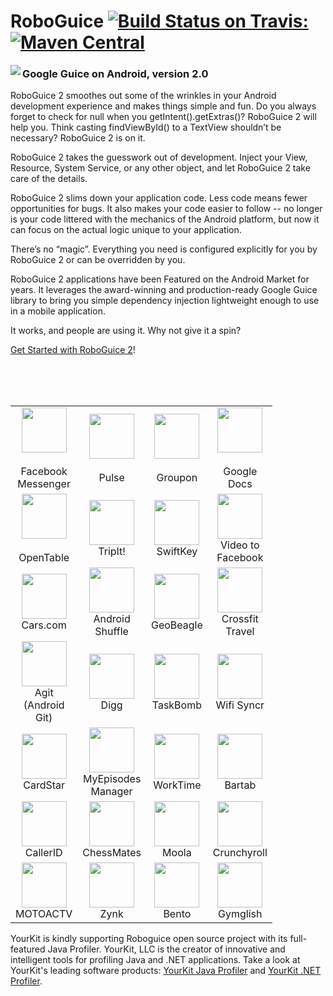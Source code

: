 RoboGuice [![Build Status on Travis:](https://travis-ci.org/roboguice/roboguice.png)](https://travis-ci.org/roboguice/roboguice) [![Maven Central](https://maven-badges.herokuapp.com/maven-central/org.roboguice/roboguice/badge.svg)](https://maven-badges.herokuapp.com/maven-central/org.roboguice/roboguice)
========= 

<img src="http://f.cl.ly/items/1G3K1n2L3g452n3i1M2q/roboguice-200px.png" align="left" />

### Google Guice on Android, version 2.0 

RoboGuice 2 smoothes out some of the wrinkles in your Android development experience and makes things simple and fun. Do you always forget to check for null when you getIntent().getExtras()? RoboGuice 2 will help you. Think casting findViewById() to a TextView shouldn’t be necessary? RoboGuice 2 is on it.

RoboGuice 2 takes the guesswork out of development. Inject your View, Resource, System Service, or any other object, and let RoboGuice 2 take care of the details.

RoboGuice 2 slims down your application code. Less code means fewer opportunities for bugs. It also makes your code easier to follow -- no longer is your code littered with the mechanics of the Android platform, but now it can focus on the actual logic unique to your application.

There’s no “magic”. Everything you need is configured explicitly for you by RoboGuice 2 or can be overridden by you.

RoboGuice 2 applications have been Featured on the Android Market for years. It leverages the award-winning and production-ready Google Guice library to bring you simple dependency injection lightweight enough to use in a mobile application.

It works, and people are using it. Why not give it a spin?

[Get Started with RoboGuice 2](https://github.com/roboguice/roboguice/wiki)!

<br/>
<br/>
<br/>


<table>
    <tr>
        <td width="72" align="center">
            <a title="Facebook Messenger" href="http://market.android.com/details?id=com.facebook.orca" rel="nofollow"><img src="http://donnfelker.github.com/roboguice/images/app-icons/fb-messenger.png" width="72" height="72"></a><br>
            <br>
            Facebook Messenger
        </td>
        <td width="72" align="center">
            <a title="Pulse" href="https://market.android.com/details?id=com.alphonso.pulse" rel="nofollow"><img src="http://donnfelker.github.com/roboguice/images/app-icons/pulse.png" width="72" height="72"><br>
            <br></a>Pulse
        </td>
        <td width="72" align="center">
            <a title="Groupon" href="http://market.android.com/details?id=com.groupon" rel="nofollow"><img src="http://donnfelker.github.com/roboguice/images/app-icons/groupon.png" width="72" height="72"></a><br>
            <br>
            Groupon
        </td>
        <td width="72" align="center">
            <a title="Google Docs" href="https://market.android.com/details?id=com.google.android.apps.docs" rel="nofollow"><img src="http://donnfelker.github.com/roboguice/images/app-icons/google-docs.png" width="72" height="72"></a><br>
            <br>
            Google Docs
        </td>
    </tr>
    <tr>
        <td width="72" align="center">
            <a title="OpenTable" href="http://market.android.com/details?id=com.opentable" rel="nofollow"><img src="http://donnfelker.github.com/roboguice/images/app-icons/opentable.png" width="72" height="72"></a><br>
            <br>
            OpenTable
        </td>
        <td width="72" align="center">
            <a title="TripIt!" href="http://market.android.com/details?id=com.tripit" rel="nofollow"><img src="http://donnfelker.github.com/roboguice/images/app-icons/tripit.png" width="72" height="72"></a>TripIt!
        </td>
        <td width="72" align="center">
            <a title="SwiftKey" href="http://market.android.com/details?id=com.touchtype.swiftkey" rel="nofollow"><img src="http://donnfelker.github.com/roboguice/images/app-icons/swiftkey.png" width="72" height="72"></a>SwiftKey
        </td>
        <td width="72" align="center">
            <a title="Video to Facebook" href="https://market.android.com/details?id=net.eworldui.videouploader" rel="nofollow"><img src="http://donnfelker.github.com/roboguice/images/app-icons/video-to-fb.png" width="72" height="72"></a>Video to Facebook
        </td>
    </tr>
    <tr>
        <td width="72" align="center">
            <a title="Cars.com" href="http://market.android.com/details?id=com.cars.android" rel="nofollow"><img src="http://donnfelker.github.com/roboguice/images/app-icons/carsdotcom.png" width="72" height="72"></a>Cars.com
        </td>
        <td width="72" align="center">
            <a title="Android Shuffle" href="https://market.android.com/details?id=org.dodgybits.android.shuffle" rel="nofollow"><img src="http://donnfelker.github.com/roboguice/images/app-icons/android-shuffle.png" width="72" height="72"></a>Android Shuffle
        </td>
        <td width="72" align="center">
            <a title="GeoBeagle" href="https://market.android.com/details?id=com.google.code.geobeagle" rel="nofollow"><img src="http://donnfelker.github.com/roboguice/images/app-icons/geobeagle.png" width="72" height="72"></a>GeoBeagle
        </td>
        <td width="72" align="center">
            <a title="Crossfit Travel" href="http://market.android.com/details?id=com.agilevent.crossfittravel" rel="nofollow"><img src="http://donnfelker.github.com/roboguice/images/app-icons/crossfit-travel.png" width="72" height="72"></a>Crossfit Travel
        </td>
    </tr>
    <tr>
        <td width="72" align="center">
            <a title="Agit (Android Git)" href="https://market.android.com/details?id=com.madgag.agit" rel="nofollow"><img src="http://donnfelker.github.com/roboguice/images/app-icons/agit.png" width="72" height="72"></a>Agit (Android Git)
        </td>
        <td width="72" align="center">
            <a title="Digg" href="http://www.digg.com" rel="nofollow"><img src="http://donnfelker.github.com/roboguice/images/app-icons/digg.png" width="72" height="72"></a>Digg
        </td>
        <td width="72" align="center">
            <a title="TaskBomb" href="https://market.android.com/details?id=org.androidideas.taskbomb" rel="nofollow"><img src="http://donnfelker.github.com/roboguice/images/app-icons/taskbomb.png" width="72" height="72"></a>TaskBomb
        </td>
        <td width="72" align="center">
            <a title="Wifi Syncr" href="https://market.android.com/details?id=com.appricoo.android.tools.wifisyncr" rel="nofollow"><img src="http://donnfelker.github.com/roboguice/images/app-icons/wifi-syncer.png" width="72" height="72"></a>Wifi Syncr
        </td>
    </tr>
    <tr>
        <td width="72" align="center">
            <a title="CardStar" href="https://market.android.com/details?id=com.cardstar.android" rel="nofollow"><img src="http://donnfelker.github.com/roboguice/images/app-icons/cardstar.png" width="72" height="72"></a>CardStar
        </td>
        <td width="72" align="center">
            <a title="MyEpisodes Manager" href="https://market.android.com/details?id=eu.vranckaert.episodeWatcher" rel="nofollow"><img src="http://donnfelker.github.com/roboguice/images/app-icons/my-episodes-manager.png" width="72" height="72"></a>MyEpisodes Manager
        </td>
        <td width="72" align="center">
            <a title="WorkTime" href="https://market.android.com/details?id=eu.vranckaert.worktime" rel="nofollow"><img src="http://donnfelker.github.com/roboguice/images/app-icons/worktime.png" width="72" height="72"></a>WorkTime
        </td>
        <td width="72" align="center">
            <a title="Bartab" href="https://market.android.com/details?id=com.webtab.bartab.droid" rel="nofollow"><img src="http://donnfelker.github.com/roboguice/images/app-icons/bartab.png" width="72" height="72"></a>Bartab
        </td>
    </tr>
    <tr>
        <td width="72" align="center">
            <a title="CallerID" href="https://market.android.com/details?id=com.integralblue.callerid" rel="nofollow"><img src="http://donnfelker.github.com/roboguice/images/app-icons/callerid.png" width="72" height="72"></a>CallerID
        </td>
        <td width="72" align="center">
            <a title="ChessMates" href="https://play.google.com/store/apps/details?id=com.aptitudelabs.chess" rel="nofollow"><img src="http://donnfelker.github.com/roboguice/images/app-icons/chessmates.png" width="72" height="72"></a>ChessMates
        </td>
        <td width="72" align="center">
            <a title="Moola" href="https://play.google.com/store/apps/details?id=nefarious.apps.moolapro" rel="nofollow"><img src="http://donnfelker.github.com/roboguice/images/app-icons/moola.png" width="72" height="72"></a>Moola
        </td>
        <td width="72" align="center">
            <a title="Crunchyroll" href="https://play.google.com/store/apps/details?id=com.crunchyroll.crunchyroid" rel="nofollow"><img src="http://donnfelker.github.com/roboguice/images/app-icons/crunchyroll.png" width="72" height="72"></a>Crunchyroll
        </td>
    </tr>
    <tr>
        <td width="72" align="center">
            <a title="MOTOACTV" href="https://play.google.com/store/apps/details?id=com.motorola.notification" rel="nofollow"><img src="http://donnfelker.github.com/roboguice/images/app-icons/motoactv.png" width="72" height="72"></a>MOTOACTV
        </td>
        <td width="72" align="center">
            <a title="Zynk" href="https://play.google.com/store/apps/details?id=me.zynk.zynkcorp" rel="nofollow"><img src="http://donnfelker.github.com/roboguice/images/app-icons/zynk.png" width="72" height="72"></a>Zynk
        </td>
        <td width="72" align="center">
            <a title="Bento" href="https://play.google.com/store/apps/details?id=br.gov.rs.bentogoncalves.guia" rel="nofollow"><img src="http://donnfelker.github.com/roboguice/images/app-icons/bento.png" width="72" height="72"></a>Bento
        </td>
		<td width="72" align="center">
		    <a title="Gymglish" href="https://play.google.com/store/apps/details?id=com.gymglish.ggmobile" rel="nofollow"><img src="https://lh5.ggpht.com/2zBbA4WgY_yZ2HBSPuvbeuva0-NDDHBQLdjcomlyQ4zhpUIgcrDpoP7Z5YEI1if1Dg=w300-rw" width="72" height="72"></a>Gymglish
		</td>
    </tr>
</table>


<p>
YourKit is kindly supporting Roboguice open source project with its full-featured Java Profiler.
YourKit, LLC is the creator of innovative and intelligent tools for profiling
Java and .NET applications. Take a look at YourKit's leading software products:
<a href="http://www.yourkit.com/java/profiler/index.jsp">YourKit Java Profiler</a> and
<a href="http://www.yourkit.com/.net/profiler/index.jsp">YourKit .NET Profiler</a>.
